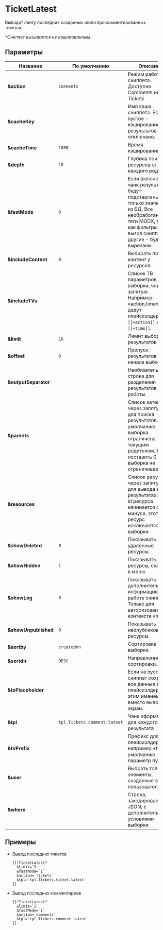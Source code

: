 # TicketLatest

Выводит ленту последних созданных и\\или прокомментированных тикетов.

**Сниппет вызывается не кэшированным.*

## Параметры

| Название             | По умолчанию                 | Описание                                                                                                                                                               |
|----------------------|------------------------------|------------------------------------------------------------------------------------------------------------------------------------------------------------------------|
| **&action**          | `Comments`                   | Режим работы сниппета. Доступно Comments или Tickets                                                                                                                   |
| **&cacheKey**        |                              | Имя кэша сниппета. Если пустое - кэширование результатов будет отключено.                                                                                              |
| **&cacheTime**       | `1800`                       | Время кэширования.                                                                                                                                                     |
| **&depth**           | `10`                         | Глубина поиска ресурсов от каждого родителя.                                                                                                                           |
| **&fastMode**        | `0`                          | Если включено - в чанк результата будут подставлены только значения из БД. Все необработанные теги MODX, такие как фильтры, вызов сниппетов и другие - будут вырезаны. |
| **&includeContent**  | `0`                          | Выбирать поле контент у ресурсов.                                                                                                                                      |
| **&includeTVs**      |                              | Список ТВ параметров для выборки, через запятую. Например: «action,time» дадут плейсхолдеры `[[+action]]` и `[[+time]]`.                                               |
| **&limit**           | `10`                         | Лимит выборки результатов                                                                                                                                              |
| **&offset**          | `0`                          | Пропуск результатов с начала выборки                                                                                                                                   |
| **&outputSeparator** |                              | Необязательная строка для разделения результатов работы.                                                                                                               |
| **&parents**         |                              | Список категорий, через запятую, для поиска результатов. По умолчанию выборка ограничена текущим родителем. Если поставить 0 - выборка не ограничивается.              |
| **&resources**       |                              | Список ресурсов, через запятую, для вывода в результатах. Если id ресурса начинается с минуса, этот ресурс исключается из выборки.                                     |
| **&showDeleted**     | `0`                          | Показывать удалённые ресурсы.                                                                                                                                          |
| **&showHidden**      | `1`                          | Показывать ресурсы, скрытые в меню.                                                                                                                                    |
| **&showLog**         | `0`                          | Показывать дополнительную информацию о работе сниппета. Только для авторизованных в контексте «mgr».                                                                   |
| **&showUnpublished** | `0`                          | Показывать неопубликованные ресурсы.                                                                                                                                   |
| **&sortby**          | `createdon`                  | Сортировка выборки.                                                                                                                                                    |
| **&sortdir**         | `DESC`                       | Направление сортировки.                                                                                                                                                |
| **&toPlaceholder**   |                              | Если не пусто, сниппет сохранит все данные в плейсхолдер с этим именем, вместо вывода не экран.                                                                        |
| **&tpl**             | `tpl.Tickets.comment.latest` | Чанк оформления для каждого результата                                                                                                                                 |
| **&tvPrefix**        |                              | Префикс для ТВ плейсхолдеров, например «tv.». По умолчанию параметр пуст.                                                                                              |
| **&user**            |                              | Выбрать только элементы, созданные этим пользователем.                                                                                                                 |
| **&where**           |                              | Строка, закодированная в JSON, с дополнительными условиями выборки.                                                                                                    |

<!--@include: ../parts/tip-general-properties.md-->

## Примеры

- Вывод последних тикетов

    ```modx
    [[!TicketLatest?
      &limit=`5`
      &fastMode=`1`
      &action=`tickets`
      &tpl=`tpl.Tickets.ticket.latest`
    ]]
    ```

- Вывод последних комментариев

    ```modx
    [[!TicketLatest?
      &limit=`5`
      &fastMode=`1`
      &action=`comments`
      &tpl=`tpl.Tickets.comment.latest`
    ]]
    ```
